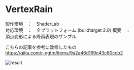 # VertexRain
  
製作環境　：　ShaderLab  
対応環境　：　全プラットフォーム (buildtarget 2.0)
概要　：  
頂点変形による降雨表現のサンプル

こちらの記事を参考に改修したもの  
https://qiita.com/r-ngtm/items/9a2a46d169e43c80ccb2  
  
![result](https://github.com/golden-duck2/VertexRain/blob/master/VertexRain.gif?raw=true)
